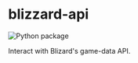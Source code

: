 <!--
    =====================================
    generator=datazen
    version=1.3.1
    hash=76d328902105bd71b6d8fa26c0ba44a1
    =====================================
-->

# blizzard-api

![Python package](https://github.com/vkottler/keybinds/workflows/Python%20package/badge.svg)

Interact with Blizard's game-data API.
